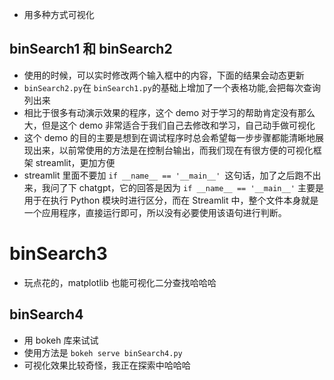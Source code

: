- 用多种方式可视化

## binSearch1 和 binSearch2

- 使用的时候，可以实时修改两个输入框中的内容，下面的结果会动态更新
- `binSearch2.py`在 `binSearch1.py`的基础上增加了一个表格功能,会把每次查询列出来
- 相比于很多有动演示效果的程序，这个 demo 对于学习的帮助肯定没有那么大，但是这个 demo 非常适合于我们自己去修改和学习，自己动手做可视化
- 这个 demo 的目的主要是想到在调试程序时总会希望每一步步骤都能清晰地展现出来，以前常使用的方法是在控制台输出，而我们现在有很方便的可视化框架 streamlit，更加方便
- streamlit 里面不要加 `if __name__ == '__main__' `这句话，加了之后跑不出来，我问了下 chatgpt，它的回答是因为 `if __name__ == '__main__'` 主要是用于在执行 Python 模块时进行区分，而在 Streamlit 中，整个文件本身就是一个应用程序，直接运行即可，所以没有必要使用该语句进行判断。

# binSearch3

- 玩点花的，matplotlib 也能可视化二分查找哈哈哈

## binSearch4

- 用 bokeh 库来试试
- 使用方法是 `bokeh serve binSearch4.py`
- 可视化效果比较奇怪，我正在探索中哈哈哈
